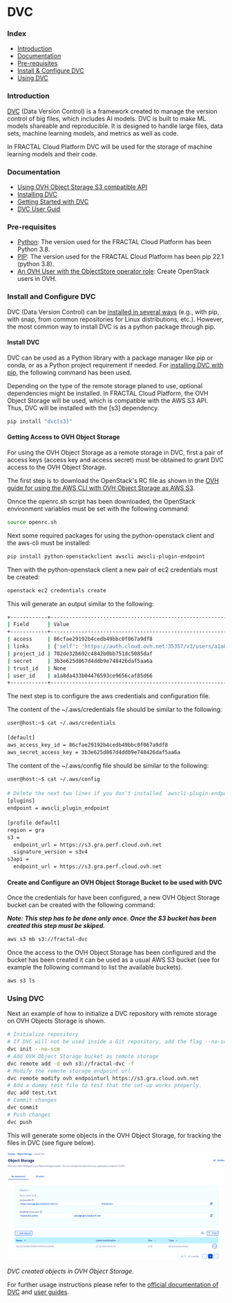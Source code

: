 # DVC

### Index
- [Introduction](#introduction)
- [Documentation](#documentation)
- [Pre-requisites](#pre-requisites)
- [Install & Configure DVC](#install-and-configure-dvc)
- [Using DVC](#using-dvc)

### Introduction
[DVC](https://dvc.org/) (Data Version Control) is a framework created to manage the version control of big files, which includes AI models.
DVC is built to make ML models shareable and reproducible. It is designed to handle large files, data sets, 
machine learning models, and metrics as well as code.

In FRACTAL Cloud Platform DVC will be used for the storage of machine learning models and their code.  

### Documentation
- [Using OVH Object Storage S3 compatible API](https://docs.ovh.com/es/storage/s3/getting-started-with-s3/#installation)
- [Installing DVC](https://dvc.org/doc/install)
- [Getting Started with DVC](https://dvc.org/doc/start)
- [DVC User Guid](https://dvc.org/doc/user-guide)


### Pre-requisites
- [Python](https://www.python.org/downloads/): The version used for the FRACTAL Cloud Platform has been Python 3.8.
- [PIP](https://pypi.org/project/pip/): The version used for the FRACTAL Cloud Platform has been pip 22.1 (python 3.8).
- [An OVH User with the ObjectStore operator role](https://docs.ovh.com/gb/en/public-cloud/creation-and-deletion-of-openstack-user/): Create OpenStack users in OVH.

### Install and Configure DVC
DVC (Data Version Control) can be [installed in several ways](https://dvc.org/doc/install) (e.g., with pip, with snap, from common repositories for 
Linux distributions, etc.). However, the most common way to install DVC is as a python package through pip. 

#### Install DVC
DVC can be used as a Python library with a package manager like pip or conda, or as a Python project 
requirement if needed. For [installing DVC with pip](https://dvc.org/doc/install/linux#install-with-pip), the following command has been used.

Depending on the type of the remote storage planed to use, optional dependencies might be installed. In FRACTAL Cloud 
Platform, the OVH Object Storage will be used, which is compatible with the AWS S3 API. Thus, DVC will be
installed with the [s3] dependency.

```bash
pip install "dvc[s3]"
```

#### Getting Access to OVH Object Storage
For using  the OVH Object Storage as a remote storage in DVC, first a pair of access keys 
(access key and access secret) must be obtained to grant DVC access to the OVH Object Storage.

The first step is to download the OpenStack's RC file as shown in the [OVH guide for using the AWS CLI with 
OVH Object Storage as AWS S3](https://docs.ovh.com/es/storage/s3/getting-started-with-s3/#configuration).

Onnce the openrc.sh script has been downloaded, the OpenStack environment variables must be set with the
following command:

```bash
source openrc.sh
```

Next some required packages for using the  python-openstack client and the aws-cli must be installed:

```bash
pip install python-openstackclient awscli awscli-plugin-endpoint
```

Then with the python-openstack client a new pair of ec2 credentials must be created:

```bash
openstack ec2 credentials create
```

This will generate an output similar to the following:

```bash
+------------+--------------------------------------------------------------------------------------------------------------------------------------------+
| Field      | Value                                                                                                                                      |
+------------+--------------------------------------------------------------------------------------------------------------------------------------------+
| access     | 86cfae29192b4cedb49bbc0f067a9df8                                                                                                           |
| links      | {'self': 'https://auth.cloud.ovh.net:35357/v3/users/a1a8da433b04476593ce9656caf85d66/credentials/OS-EC2/86cfae29192b4cedb49bbc0f067a9df8'} |
| project_id | 702de32b692c4842b0bb751dc5085daf                                                                                                           |
| secret     | 3b3e625d867d4ddb9e748426daf5aa6a                                                                                                           |
| trust_id   | None                                                                                                                                       |
| user_id    | a1a8da433b04476593ce9656caf85d66                                                                                                           |
+------------+--------------------------------------------------------------------------------------------------------------------------------------------+
```

The next step is to configure the aws credentials and configuration file. 

The content of the ~/.aws/credentials file should be similar to the following:

```bash
user@host:~$ cat ~/.aws/credentials

[default]
aws_access_key_id = 86cfae29192b4cedb49bbc0f067a9df8
aws_secret_access_key = 3b3e625d867d4ddb9e748426daf5aa6a
```

The content of the ~/.aws/config file should be similar to the following:

```bash
user@host:~$ cat ~/.aws/config

# Delete the next two lines if you don't installed `awscli-plugin-endpoint`
[plugins]
endpoint = awscli_plugin_endpoint

[profile default]
region = gra
s3 =
  endpoint_url = https://s3.gra.perf.cloud.ovh.net
  signature_version = s3v4
s3api =
  endpoint_url = https://s3.gra.perf.cloud.ovh.net
```

#### Create and Configure an OVH Object Storage Bucket to be used with DVC
Once the credentials for have been configured, a new OVH Object Storage bucket can be created with the following command:

**_Note: This step has to be done only once. Once the S3 bucket has been created this step must be skiped._**

```bash
aws s3 mb s3://fractal-dvc
```

Once the access to the OVH Object Storage has been configured and the bucket  has been created it can be used
as a usual AWS S3 bucket (see for example the following command to list the available buckets). 

```bash
aws s3 ls
```

### Using DVC
Next an example of how to initialize a DVC repository with remote storage on OVH Objects Storage is shown.

```bash
# Initialize repository
# If DVC will not be used inside a Git repository, add the flag --no-scm to 'dvc init' command
dvc init --no-scm
# Add OVH Object Storage bucket as remote storage
dvc remote add -d ovh s3://fractal-dvc -f
# Modify the remote storage endpoint url
dvc remote modify ovh endpointurl https://s3.gra.cloud.ovh.net
# Add a dummy test file to test that the set-up works properly.
dvc add test.txt
# Commit changes
dvc commit
# Push changes
dvc push
```

This will generate some objects in the OVH Object Storage, for tracking the files in DVC (see figure below).

![DVC created objects in OVH Object Storage](./img/DVC_Objects_in_S3.PNG)

*DVC created objects in OVH Object Storage.*

For further usage instructions please refer to the [official documentation of DVC](https://dvc.org/doc/start) and [user guides](https://dvc.org/doc/user-guide).


